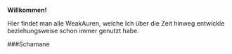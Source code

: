 **Willkommen!**

Hier findet man alle WeakAuren, welche Ich über die Zeit hinweg entwickle beziehungsweise schon immer genutzt habe.

###Schamane
